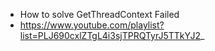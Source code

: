- How to solve GetThreadContext Failed
- https://www.youtube.com/playlist?list=PLJ690cxlZTgL4i3sjTPRQTyrJ5TTkYJ2_
